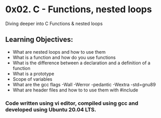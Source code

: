 # 0x02. C - Functions, nested loops
Diving deeper into C Functions & nested loops

## Learning Objectives:
* What are nested loops and how to use them
* What is a function and how do you use functions
* What is the difference between a declaration and a definition of a function
* What is a prototype
* Scope of variables
* What are the gcc flags -Wall -Werror -pedantic -Wextra -std=gnu89
* What are header files and how to to use them with #include

### Code written using vi editor, compiled using gcc and developed using Ubuntu 20.04 LTS.
